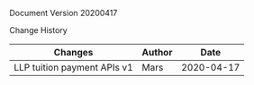 Document Version 20200417

Change History

|Changes| Author| Date |
|-------|-------|------|
|LLP tuition payment APIs v1 | Mars | 2020-04-17|






